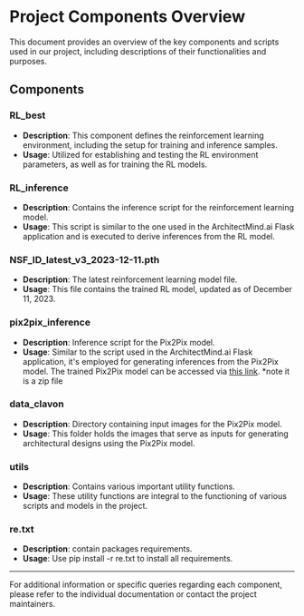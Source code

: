 # Project Components Overview

This document provides an overview of the key components and scripts used in our project, including descriptions of their functionalities and purposes.

## Components

### RL_best
- **Description**: This component defines the reinforcement learning environment, including the setup for training and inference samples.
- **Usage**: Utilized for establishing and testing the RL environment parameters, as well as for training the RL models.

### RL_inference
- **Description**: Contains the inference script for the reinforcement learning model.
- **Usage**: This script is similar to the one used in the ArchitectMind.ai Flask application and is executed to derive inferences from the RL model.

### NSF_ID_latest_v3_2023-12-11.pth
- **Description**: The latest reinforcement learning model file.
- **Usage**: This file contains the trained RL model, updated as of December 11, 2023.

### pix2pix_inference
- **Description**: Inference script for the Pix2Pix model.
- **Usage**: Similar to the script used in the ArchitectMind.ai Flask application, it's employed for generating inferences from the Pix2Pix model. The trained Pix2Pix model can be accessed via [this link](https://sutdapac-my.sharepoint.com/personal/pinnean_lai_mymail_sutd_edu_sg/_layouts/15/onedrive.aspx?id=%2Fpersonal%2Fpinnean%5Flai%5Fmymail%5Fsutd%5Fedu%5Fsg%2FDocuments%2Ftraining%5Fcheckpoints%2Ezip&parent=%2Fpersonal%2Fpinnean%5Flai%5Fmymail%5Fsutd%5Fedu%5Fsg%2FDocuments&ga=1).
*note it is a zip file

### data_clavon
- **Description**: Directory containing input images for the Pix2Pix model.
- **Usage**: This folder holds the images that serve as inputs for generating architectural designs using the Pix2Pix model.

### utils
- **Description**: Contains various important utility functions.
- **Usage**: These utility functions are integral to the functioning of various scripts and models in the project.

### re.txt
- **Description**: contain packages requirements.
- **Usage**: Use pip install -r re.txt to install all requirements.

---

For additional information or specific queries regarding each component, please refer to the individual documentation or contact the project maintainers.
